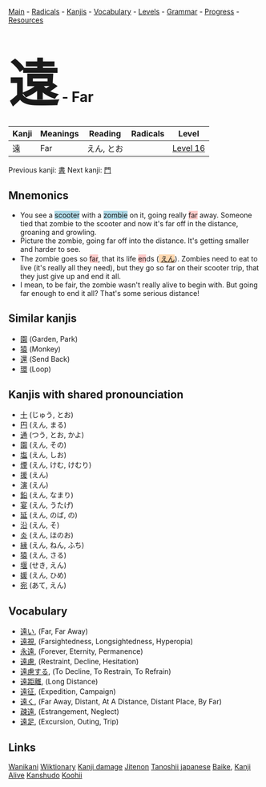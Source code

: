 <style> bigfont {font-size: 100px}</style>
[Main](../README.md) -
[Radicals](../radicals.md) -
[Kanjis](../kanjis.md) -
[Vocabulary](../vocabulary.md) -
[Levels](../levels.md) -
[Grammar](../grammar.md) - 
[Progress](../progress.md) -
[Resources](../resources.md)
# <bigfont> 遠</bigfont> - Far 

| Kanji | Meanings | Reading | Radicals | Level |
| --- | --- | --- | --- | --- |
| 遠 | Far | えん, とお |  | [Level 16](../levels/wk_level16.md) |

Previous kanji: [書](書.md) Next kanji: [門](門.md) 

## Mnemonics
 * You see a <span style="background-color:#ADD8E6"> scooter</span> with a <span style="background-color:#ADD8E6"> zombie</span> on it, going really <span style="background-color:#ffcccb"> far</span> away. Someone tied that zombie to the scooter and now it's far off in the distance, groaning and growling.
* Picture the zombie, going far off into the distance. It's getting smaller and harder to see.
* The zombie goes so <span style="background-color:#ffcccb"> far</span>, that its life <span style="background-color:#ffcccb"> en</span>ds (<span style="background-color:#fed8b1"> [えん](https://jisho.org/search/えん)</span>). Zombies need to eat to live (it's really all they need), but they go so far on their scooter trip, that they just give up and end it all.
* I mean, to be fair, the zombie wasn't really alive to begin with. But going far enough to end it all? That's some serious distance!


## Similar kanjis
 * [園](園.md) (Garden, Park)
* [猿](猿.md) (Monkey)
* [還](還.md) (Send Back)
* [環](環.md) (Loop)



## Kanjis with shared pronounciation
 * [十](十.md) (じゅう, とお)
* [円](円.md) (えん, まる)
* [通](通.md) (つう, とお, かよ)
* [園](園.md) (えん, その)
* [塩](塩.md) (えん, しお)
* [煙](煙.md) (えん, けむ, けむり)
* [援](援.md) (えん)
* [演](演.md) (えん)
* [鉛](鉛.md) (えん, なまり)
* [宴](宴.md) (えん, うたげ)
* [延](延.md) (えん, のば, の)
* [沿](沿.md) (えん, そ)
* [炎](炎.md) (えん, ほのお)
* [縁](縁.md) (えん, ねん, ふち)
* [猿](猿.md) (えん, さる)
* [堰](堰.md) (せき, えん)
* [媛](媛.md) (えん, ひめ)
* [宛](宛.md) (あて, えん)



## Vocabulary
 * [遠い](../vocabulary/遠.md), (Far, Far Away)
* [遠視](../vocabulary/遠.md), (Farsightedness, Longsightedness, Hyperopia)
* [永遠](../vocabulary/遠.md), (Forever, Eternity, Permanence)
* [遠慮](../vocabulary/遠.md), (Restraint, Decline, Hesitation)
* [遠慮する](../vocabulary/遠.md), (To Decline, To Restrain, To Refrain)
* [遠距離](../vocabulary/遠.md), (Long Distance)
* [遠征](../vocabulary/遠.md), (Expedition, Campaign)
* [遠く](../vocabulary/遠.md), (Far Away, Distant, At A Distance, Distant Place, By Far)
* [疎遠](../vocabulary/遠.md), (Estrangement, Neglect)
* [遠足](../vocabulary/遠.md), (Excursion, Outing, Trip)




## Links 


[Wanikani](https://www.wanikani.com/kanji/遠)
[Wiktionary](https://en.wiktionary.org/wiki/遠)
[Kanji damage](http://www.kanjidamage.com/kanji/search?utf8=✓&q=遠)
[Jitenon](https://jitenon.com/kanji/遠)
[Tanoshii japanese](https://www.tanoshiijapanese.com/dictionary/kanji.cfm?k=遠)
[Baike](https://baike.baidu.com/item/遠),
[Kanji Alive](https://app.kanjialive.com/遠)
[Kanshudo](https://www.kanshudo.com/searchmn?q=遠)
[Koohii](https://kanji.koohii.com/study/kanji/遠)
